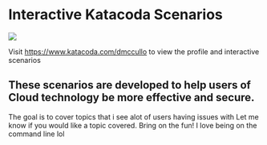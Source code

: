 # Interactive Katacoda Scenarios

[![](http://shields.katacoda.com/katacoda/dmccullo/count.svg)](https://www.katacoda.com/dmccullo "Get your profile on Katacoda.com")

Visit https://www.katacoda.com/dmccullo to view the profile and interactive scenarios

## These scenarios are developed to help users of Cloud technology be more effective and secure.
The goal is to cover topics that i see alot of users having issues with
Let me know if you would like a topic covered.
Bring on the fun!  I love being on the command line lol